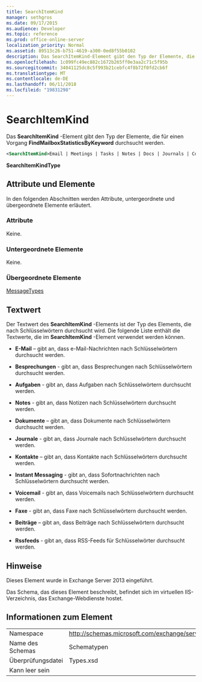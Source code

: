 ```yaml
---
title: SearchItemKind
manager: sethgros
ms.date: 09/17/2015
ms.audience: Developer
ms.topic: reference
ms.prod: office-online-server
localization_priority: Normal
ms.assetid: 89513c26-b751-4619-a300-0ed8f55b0102
description: Das SearchItemKind-Element gibt den Typ der Elemente, die für einen Vorgang FindMailboxStatisticsByKeyword durchsucht werden.
ms.openlocfilehash: 1c099fc49ec882c1672b265ff0e3aa2c71c5f95b
ms.sourcegitcommit: 34041125dc8c5f993b21cebfc4f8b72f0fd2cb6f
ms.translationtype: MT
ms.contentlocale: de-DE
ms.lasthandoff: 06/11/2018
ms.locfileid: "19831298"
---
```

# <a name="searchitemkind"></a>SearchItemKind

Das **SearchItemKind** -Element gibt den Typ der Elemente, die für einen Vorgang **FindMailboxStatisticsByKeyword** durchsucht werden. 
  
```XML
<SearchItemKind>Email | Meetings | Tasks | Notes | Docs | Journals | Contacts | Im | Voicemail | Faxes | Posts | Rssfeeds</SearchItemKind>
```

 **SearchItemKindType**
## <a name="attributes-and-elements"></a>Attribute und Elemente

In den folgenden Abschnitten werden Attribute, untergeordnete und übergeordnete Elemente erläutert.
  
### <a name="attributes"></a>Attribute

Keine.
  
### <a name="child-elements"></a>Untergeordnete Elemente

Keine.
  
### <a name="parent-elements"></a>Übergeordnete Elemente

[MessageTypes](messagetypes.md)
  
## <a name="text-value"></a>Textwert

Der Textwert des **SearchItemKind** -Elements ist der Typ des Elements, die nach Schlüsselwörtern durchsucht wird. Die folgende Liste enthält die Textwerte, die im **SearchItemKind** -Element verwendet werden können. 
  
- **E-Mail** – gibt an, dass e-Mail-Nachrichten nach Schlüsselwörtern durchsucht werden. 
    
- **Besprechungen** - gibt an, dass Besprechungen nach Schlüsselwörtern durchsucht werden. 
    
- **Aufgaben** - gibt an, dass Aufgaben nach Schlüsselwörtern durchsucht werden. 
    
- **Notes** - gibt an, dass Notizen nach Schlüsselwörtern durchsucht werden. 
    
- **Dokumente** – gibt an, dass Dokumente nach Schlüsselwörtern durchsucht werden. 
    
- **Journale** - gibt an, dass Journale nach Schlüsselwörtern durchsucht werden. 
    
- **Kontakte** – gibt an, dass Kontakte nach Schlüsselwörtern durchsucht werden. 
    
- **Instant Messaging** - gibt an, dass Sofortnachrichten nach Schlüsselwörtern durchsucht werden. 
    
- **Voicemail** - gibt an, dass Voicemails nach Schlüsselwörtern durchsucht werden. 
    
- **Faxe** - gibt an, dass Faxe nach Schlüsselwörtern durchsucht werden. 
    
- **Beiträge** – gibt an, dass Beiträge nach Schlüsselwörtern durchsucht werden. 
    
- **Rssfeeds** - gibt an, dass RSS-Feeds für Schlüsselwörter durchsucht werden. 
    
## <a name="remarks"></a>Hinweise

Dieses Element wurde in Exchange Server 2013 eingeführt.
  
Das Schema, das dieses Element beschreibt, befindet sich im virtuellen IIS-Verzeichnis, das Exchange-Webdienste hostet.
  
## <a name="element-information"></a>Informationen zum Element

|||
|:-----|:-----|
|Namespace  <br/> |http://schemas.microsoft.com/exchange/services/2006/types  <br/> |
|Name des Schemas  <br/> |Schematypen  <br/> |
|Überprüfungsdatei  <br/> |Types.xsd  <br/> |
|Kann leer sein  <br/> ||
   

